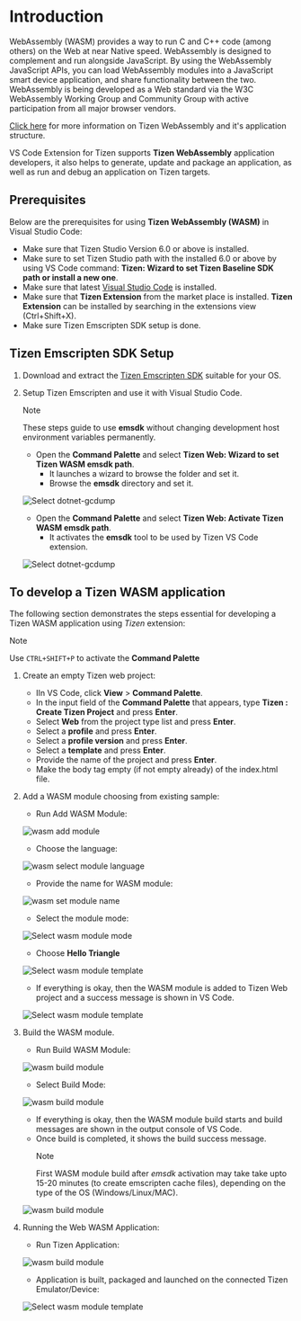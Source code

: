 # Introduction

WebAssembly (WASM) provides a way to run C and C++ code (among others) on the Web at near Native speed. WebAssembly is designed to complement and run alongside JavaScript. By using the WebAssembly JavaScript APIs, you can load WebAssembly modules into a JavaScript smart device application, and share functionality between the two. WebAssembly is being developed as a Web standard via the W3C WebAssembly Working Group and Community Group with active participation from all major browser vendors.

[Click here](https://developer.samsung.com/smarttv/develop/extension-libraries/webassembly/webassembly.html) for more information on Tizen WebAssembly and it's application structure.

VS Code Extension for Tizen supports **Tizen WebAssembly** application developers, it also helps to generate, update and package an application, as well as run and debug an application on Tizen targets.

## Prerequisites

Below are the prerequisites for using **Tizen WebAssembly (WASM)** in Visual Studio Code:

- Make sure that Tizen Studio Version 6.0 or above is installed.
- Make sure to set Tizen Studio path with the installed 6.0 or above by using VS Code command: **Tizen: Wizard to set Tizen Baseline SDK path or install a new one**.
- Make sure that latest [Visual Studio Code](https://code.visualstudio.com) is installed.
- Make sure that **Tizen Extension** from the market place is installed. **Tizen Extension** can be installed by searching in the extensions view (Ctrl+Shift+X).
- Make sure Tizen Emscripten SDK setup is done.

## Tizen Emscripten SDK Setup  
1. Download and extract the [Tizen Emscripten SDK](https://developer.samsung.com/smarttv/develop/extension-libraries/webassembly/download.html) suitable for your OS. 
2. Setup Tizen Emscripten and use it with Visual Studio Code.
   > [!NOTE]
   > These steps guide to use **emsdk** without changing development host environment variables permanently.

   - Open the **Command Palette** and select **Tizen Web: Wizard to set Tizen WASM emsdk path**.
     - It launches a wizard to browse the folder and set it.
     - Browse the **emsdk** directory and set it.

    ![Select dotnet-gcdump](media/wasm-emsdk-path-set.png)

   - Open the **Command Palette** and select **Tizen Web: Activate Tizen WASM emsdk path**.
     - It activates the **emsdk** tool to be used by Tizen VS Code extension.

    ![Select dotnet-gcdump](media/wasm-emsdk-activate.png)


## To develop a Tizen WASM application
The following section demonstrates the steps essential for developing a Tizen WASM application using *Tizen* extension:

> [!NOTE]
> Use `CTRL+SHIFT+P` to activate the **Command Palette**

1. Create an empty Tizen web project:
    - IIn VS Code, click **View** > **Command Palette**.
    - In the input field of the **Command Palette** that appears, type **Tizen : Create Tizen Project** and press **Enter**.
    - Select **Web** from the project type list and press **Enter**.
    - Select a **profile** and press **Enter**.
    - Select a **profile version** and press **Enter**.
    - Select a **template** and press **Enter**.
    - Provide the name of the project and press **Enter**.
    - Make the body tag empty (if not empty already) of the index.html file.


2. Add a WASM module choosing from existing sample:
    - Run Add WASM Module:

     ![wasm add module](media/wasm-add-module.png)

    - Choose the language:

     ![wasm select module language](media/wasm-select-lang.png)

    - Provide the name for WASM module:

    ![wasm set module name](media/wasm-set-name.png)

    - Select the module mode:

    ![Select wasm module mode](media/wasm-select-template.png)

    - Choose **Hello Triangle**

    ![Select wasm module template](media/wasm-select-template-type.png)

    - If everything is okay, then the WASM module is added to Tizen Web project and a success message is shown in VS Code.

    ![Select wasm module template](media/wasm-add-module-success.png)


3. Build the WASM module.
    - Run Build WASM Module:
    
     ![wasm build module](media/wasm-build-module.png)
    
    - Select Build Mode:
    
     ![wasm build module](media/wasm-build-config.png)

    - If everything is okay, then the WASM module build starts and build messages are shown in the output console of VS Code.
    - Once build is completed, it shows the build success message.
      > [!NOTE]
      > First WASM module build after *emsdk* activation may take take upto 15-20 minutes (to create emscripten cache files), depending on the type of the OS (Windows/Linux/MAC).

     ![wasm build module](media/wasm-build-success.png)


4. Running the Web WASM Application:
    - Run Tizen Application:
    
     ![wasm build module](media/wasm-run-app.png)
    
    - Application is built, packaged and launched on the connected Tizen Emulator/Device:

     ![Select wasm module template](media/wasm-app-running.png)